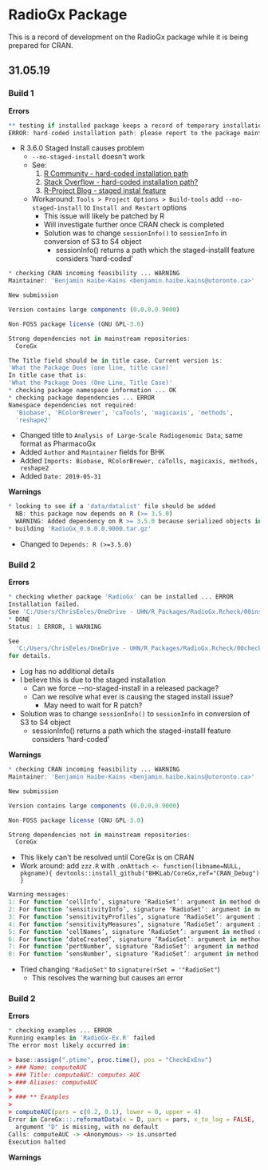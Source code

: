 # RadioGx Package

This is a record of development on the RadioGx package while it is being prepared for CRAN.

## 31.05.19 

### Build 1

**Errors**

```R [RESOLVED]
** testing if installed package keeps a record of temporary installation path
ERROR: hard-coded installation path: please report to the package maintainer and use '--no-staged-install'
```
- R 3.6.0 Staged Install causes problem
  - `--no-staged-install` doesn't work
  - See: 
    1. [R Community - hard-coded installation path](https://community.rstudio.com/t/error-installing-r-package-from-local-file-hard-coded-installation-path/31197/3)
    2. [Stack Overflow - hard-coded installation path?](https://stackoverflow.com/questions/56365021/hisafer-installation-how-do-i-solve-hard-coded-installation-path)
    3. [R-Project Blog - staged instal feature](https://developer.r-project.org/Blog/public/2019/02/14/staged-install/index.html)
  - Workaround: `Tools > Project Options > Build-tools` add `--no-staged-install` to `Install and Restart` options
    - This issue will likely be patched by R
    - Will investigate further once CRAN check is completed
    - Solution was to change `sessionInfo()` to `sessionInfo` in conversion of S3 to S4 object
        - sessionInfo() returns a path which the staged-installl feature considers 'hard-coded'

```R
* checking CRAN incoming feasibility ... WARNING
Maintainer: 'Benjamin Haibe-Kains <benjamin.haibe.kains@utoronto.ca>'

New submission

Version contains large components (0.0.0.0.9000)

Non-FOSS package license (GNU GPL-3.0)

Strong dependencies not in mainstream repositories:
  CoreGx

The Title field should be in title case. Current version is:
'What the Package Does (one line, title case)'
In title case that is:
'What the Package Does (One Line, Title Case)'
* checking package namespace information ... OK
* checking package dependencies ... ERROR
Namespace dependencies not required:
  'Biobase', 'RColorBrewer', 'caTools', 'magicaxis', 'methods',
  'reshape2'
```
- Changed title to `Analysis of Large-Scale Radiogenomic Data`; same format as PharmacoGx
- Added `Author` and `Maintainer` fields for BHK
- Added `Imports: Biobase, RColorBrewer, caTolls, magicaxis, methods, reshape2`
- Added `Date: 2019-05-31`

**Warnings**

```R [RESOLVED]
* looking to see if a 'data/datalist' file should be added
  NB: this package now depends on R (>= 3.5.0)
  WARNING: Added dependency on R >= 3.5.0 because serialized objects in  serialize/load version 3 cannot be read in older versions of R.  File(s) containing such objects: 'RadioGx/data/Cleveland_small.RData'
* building 'RadioGx_0.0.0.0.9000.tar.gz'
```
- Changed to `Depends: R (>=3.5.0)`

### Build 2

**Errors**

```R
* checking whether package 'RadioGx' can be installed ... ERROR
Installation failed.
See 'C:/Users/ChrisEeles/OneDrive - UHN/R_Packages/RadioGx.Rcheck/00install.out' for details.
* DONE
Status: 1 ERROR, 1 WARNING

See
  'C:/Users/ChrisEeles/OneDrive - UHN/R_Packages/RadioGx.Rcheck/00check.log'
for details.
```
- Log has no additional details
- I believe this is due to the staged installation
    - Can we force --no-staged-install in a released package?
    - Can we resolve what ever is causing the staged install issue?
        - May need to wait for R patch?
- Solution was to change `sessionInfo()` to `sessionInfo` in conversion of S3 to S4 object
  - sessionInfo() returns a path which the staged-installl feature considers 'hard-coded'

**Warnings**

```R
* checking CRAN incoming feasibility ... WARNING
Maintainer: 'Benjamin Haibe-Kains <benjamin.haibe.kains@utoronto.ca>'

New submission

Version contains large components (0.0.0.0.9000)

Non-FOSS package license (GNU GPL-3.0)

Strong dependencies not in mainstream repositories:
  CoreGx
```
- This likely can't be resolved until CoreGx is on CRAN
- Work around: add `zzz.R` with `.onAttach <- function(libname=NULL, pkgname){ devtools::install_github("BHKLab/CoreGx,ref="CRAN_Debug") }`


```R
Warning messages:
1: For function ‘cellInfo’, signature ‘RadioSet’: argument in method definition changed from (rSet) to (cSet) 
2: For function ‘sensitivityInfo’, signature ‘RadioSet’: argument in method definition changed from (rSet) to (cSet) 
3: For function ‘sensitivityProfiles’, signature ‘RadioSet’: argument in method definition changed from (rSet) to (cSet) 
4: For function ‘sensitivityMeasures’, signature ‘RadioSet’: argument in method definition changed from (rSet) to (cSet) 
5: For function ‘cellNames’, signature ‘RadioSet’: argument in method definition changed from (rSet) to (cSet) 
6: For function ‘dateCreated’, signature ‘RadioSet’: argument in method definition changed from (rSet) to (cSet) 
7: For function ‘pertNumber’, signature ‘RadioSet’: argument in method definition changed from (rSet) to (cSet) 
8: For function ‘sensNumber’, signature ‘RadioSet’: argument in method definition changed from (rSet) to (cSet) 
```
- Tried changing `"RadioSet"` to `signature(rSet = '"RadioSet"`)
    - This resolves the warning but causes an error

### Build 2 

**Errors**

```R
* checking examples ... ERROR
Running examples in 'RadioGx-Ex.R' failed
The error most likely occurred in:

> base::assign(".ptime", proc.time(), pos = "CheckExEnv")
> ### Name: computeAUC
> ### Title: computeAUC: computes AUC
> ### Aliases: computeAUC
> 
> ### ** Examples
> 
> computeAUC(pars = c(0.2, 0.1), lower = 0, upper = 4)
Error in CoreGx:::.reformatData(x = D, pars = pars, x_to_log = FALSE,  : 
  argument "D" is missing, with no default
Calls: computeAUC -> <Anonymous> -> is.unsorted
Execution halted
```

**Warnings**

```R

